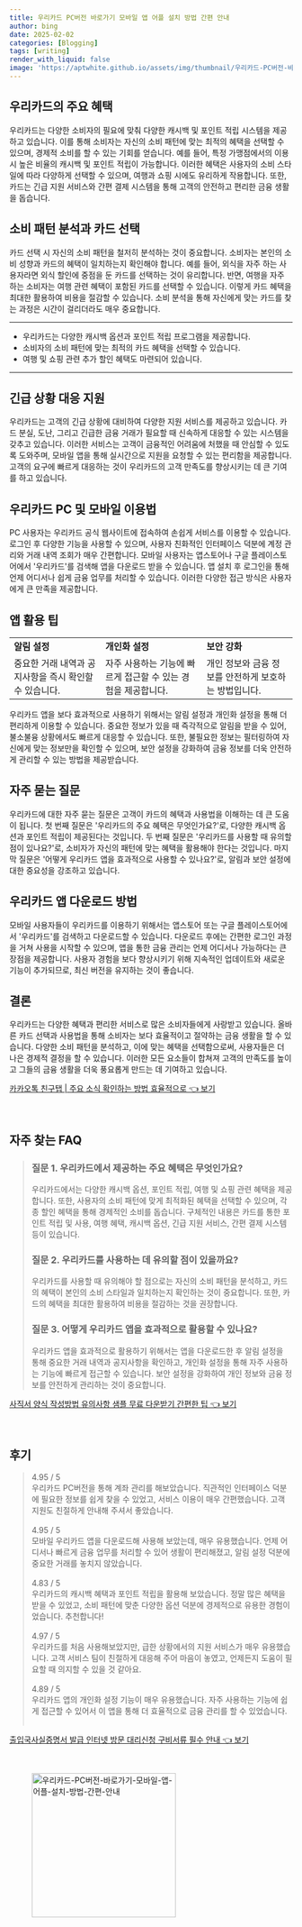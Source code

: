 ```yaml
---
title: 우리카드 PC버전 바로가기 모바일 앱 어플 설치 방법 간편 안내
author: bing
date: 2025-02-02
categories: [Blogging]
tags: [writing]
render_with_liquid: false
image: 'https://aptwhite.github.io/assets/img/thumbnail/우리카드-PC버전-바로가기-모바일-앱-어플-설치-방법-간편-안내.webp'
---
```



<h2 id='우리카드의 주요 혜택'>우리카드의 주요 혜택</h2>

<p>우리카드는 다양한 소비자의 필요에 맞춰 다양한 캐시백 및 포인트 적립 시스템을 제공하고 있습니다. 이를 통해 소비자는 자신의 소비 패턴에 맞는 최적의 혜택을 선택할 수 있으며, 경제적 소비를 할 수 있는 기회를 얻습니다. 예를 들어, 특정 가맹점에서의 이용 시 높은 비율의 캐시백 및 포인트 적립이 가능합니다. 이러한 혜택은 사용자의 소비 스타일에 따라 다양하게 선택할 수 있으며, 여행과 쇼핑 시에도 유리하게 작용합니다. 또한, 카드는 긴급 지원 서비스와 간편 결제 시스템을 통해 고객의 안전하고 편리한 금융 생활을 돕습니다.</p>

<h2 id='소비 패턴 분석과 카드 선택'>소비 패턴 분석과 카드 선택</h2>

<p>카드 선택 시 자신의 소비 패턴을 철저히 분석하는 것이 중요합니다. 소비자는 본인의 소비 성향과 카드의 혜택이 일치하는지 확인해야 합니다. 예를 들어, 외식을 자주 하는 사용자라면 외식 할인에 중점을 둔 카드를 선택하는 것이 유리합니다. 반면, 여행을 자주 하는 소비자는 여행 관련 혜택이 포함된 카드를 선택할 수 있습니다. 이렇게 카드 혜택을 최대한 활용하여 비용을 절감할 수 있습니다. 소비 분석을 통해 자신에게 맞는 카드를 찾는 과정은 시간이 걸리더라도 매우 중요합니다.</p>

<hr />

<ul>
    <li>우리카드는 다양한 캐시백 옵션과 포인트 적립 프로그램을 제공합니다.</li>
    <li>소비자의 소비 패턴에 맞는 최적의 카드 혜택을 선택할 수 있습니다.</li>
    <li>여행 및 쇼핑 관련 추가 할인 혜택도 마련되어 있습니다.</li>
</ul>

<hr />

<h2 id='긴급 상황 대응 지원'>긴급 상황 대응 지원</h2>

<p>우리카드는 고객의 긴급 상황에 대비하여 다양한 지원 서비스를 제공하고 있습니다. 카드 분실, 도난, 그리고 긴급한 금융 거래가 필요할 때 신속하게 대응할 수 있는 시스템을 갖추고 있습니다. 이러한 서비스는 고객이 금융적인 어려움에 처했을 때 안심할 수 있도록 도와주며, 모바일 앱을 통해 실시간으로 지원을 요청할 수 있는 편리함을 제공합니다. 고객의 요구에 빠르게 대응하는 것이 우리카드의 고객 만족도를 향상시키는 데 큰 기여를 하고 있습니다.</p>

<h2 id='우리카드 PC 및 모바일 이용법'>우리카드 PC 및 모바일 이용법</h2>

<p>PC 사용자는 우리카드 공식 웹사이트에 접속하여 손쉽게 서비스를 이용할 수 있습니다. 로그인 후 다양한 기능을 사용할 수 있으며, 사용자 친화적인 인터페이스 덕분에 계정 관리와 거래 내역 조회가 매우 간편합니다. 모바일 사용자는 앱스토어나 구글 플레이스토어에서 '우리카드'를 검색해 앱을 다운로드 받을 수 있습니다. 앱 설치 후 로그인을 통해 언제 어디서나 쉽게 금융 업무를 처리할 수 있습니다. 이러한 다양한 접근 방식은 사용자에게 큰 만족을 제공합니다.</p>

<h2 id='앱 활용 팁'>앱 활용 팁</h2>

<table>
    <tr>
        <td><b>알림 설정</b></td>
        <td><b>개인화 설정</b></td>
        <td><b>보안 강화</b></td>
    </tr>
    <tr>
        <td>중요한 거래 내역과 공지사항을 즉시 확인할 수 있습니다.</td>
        <td>자주 사용하는 기능에 빠르게 접근할 수 있는 경험을 제공합니다.</td>
        <td>개인 정보와 금융 정보를 안전하게 보호하는 방법입니다.</td>
    </tr>
</table>

<p>우리카드 앱을 보다 효과적으로 사용하기 위해서는 알림 설정과 개인화 설정을 통해 더 편리하게 이용할 수 있습니다. 중요한 정보가 있을 때 즉각적으로 알림을 받을 수 있어, 불소불융 상황에서도 빠르게 대응할 수 있습니다. 또한, 불필요한 정보는 필터링하여 자신에게 맞는 정보만을 확인할 수 있으며, 보안 설정을 강화하여 금융 정보를 더욱 안전하게 관리할 수 있는 방법을 제공받습니다.</p>

<h2 id='자주 묻는 질문'>자주 묻는 질문</h2>

<p>우리카드에 대한 자주 묻는 질문은 고객이 카드의 혜택과 사용법을 이해하는 데 큰 도움이 됩니다. 첫 번째 질문은 '우리카드의 주요 혜택은 무엇인가요?'로, 다양한 캐시백 옵션과 포인트 적립이 제공된다는 것입니다. 두 번째 질문은 '우리카드를 사용할 때 유의할 점이 있나요?'로, 소비자가 자신의 패턴에 맞는 혜택을 활용해야 한다는 것입니다. 마지막 질문은 '어떻게 우리카드 앱을 효과적으로 사용할 수 있나요?'로, 알림과 보안 설정에 대한 중요성을 강조하고 있습니다.</p>

<h2 id='우리카드 앱 다운로드 방법'>우리카드 앱 다운로드 방법</h2>

<p>모바일 사용자들이 우리카드를 이용하기 위해서는 앱스토어 또는 구글 플레이스토어에서 '우리카드'를 검색하고 다운로드할 수 있습니다. 다운로드 후에는 간편한 로그인 과정을 거쳐 사용을 시작할 수 있으며, 앱을 통한 금융 관리는 언제 어디서나 가능하다는 큰 장점을 제공합니다. 사용자 경험을 보다 향상시키기 위해 지속적인 업데이트와 새로운 기능이 추가되므로, 최신 버전을 유지하는 것이 좋습니다.</p>

<h2 id='결론'>결론</h2>

<p>우리카드는 다양한 혜택과 편리한 서비스로 많은 소비자들에게 사랑받고 있습니다. 올바른 카드 선택과 사용법을 통해 소비자는 보다 효율적이고 절약하는 금융 생활을 할 수 있습니다. 다양한 소비 패턴을 분석하고, 이에 맞는 혜택을 선택함으로써, 사용자들은 더 나은 경제적 결정을 할 수 있습니다. 이러한 모든 요소들이 합쳐져 고객의 만족도를 높이고 그들의 금융 생활을 더욱 풍요롭게 만드는 데 기여하고 있습니다.</p>


<p><a class="click-button" title="카카오톡 친구탭 | 주요 소식 확인하는 방법 효율적으로" href="https://aptwhite.github.io/posts/%EC%B9%B4%EC%B9%B4%EC%98%A4%ED%86%A1-%EC%B9%9C%EA%B5%AC%ED%83%AD-%EC%A3%BC%EC%9A%94-%EC%86%8C%EC%8B%9D-%ED%99%95%EC%9D%B8%ED%95%98%EB%8A%94-%EB%B0%A9%EB%B2%95-%ED%9A%A8%EC%9C%A8%EC%A0%81%EC%9C%BC%EB%A1%9C/" rel="dofollow">카카오톡 친구탭 | 주요 소식 확인하는 방법 효율적으로 👈 보기</a></p><br>
<h2 id='자주_찾는_FAQ'>자주 찾는 FAQ</h2>
<div itemscope="" itemtype="https://schema.org/FAQPage">
<blockquote>
<div itemscope="" itemprop="mainEntity" itemtype="https://schema.org/Question">
<h3 itemprop="name">질문 1. 우리카드에서 제공하는 주요 혜택은 무엇인가요?</h3>
<div itemscope="" itemprop="acceptedAnswer" itemtype="https://schema.org/Answer">
<span itemprop="text">
<p>우리카드에서는 다양한 캐시백 옵션, 포인트 적립, 여행 및 쇼핑 관련 혜택을 제공합니다. 또한, 사용자의 소비 패턴에 맞게 최적화된 혜택을 선택할 수 있으며, 각종 할인 혜택을 통해 경제적인 소비를 돕습니다. 구체적인 내용은 카드를 통한 포인트 적립 및 사용, 여행 혜택, 캐시백 옵션, 긴급 지원 서비스, 간편 결제 시스템 등이 있습니다.</p>
</span>
</div>
</div>
<div itemscope="" itemprop="mainEntity" itemtype="https://schema.org/Question">
<h3 itemprop="name">질문 2. 우리카드를 사용하는 데 유의할 점이 있을까요?</h3>
<div itemscope="" itemprop="acceptedAnswer" itemtype="https://schema.org/Answer">
<span itemprop="text">
<p>우리카드를 사용할 때 유의해야 할 점으로는 자신의 소비 패턴을 분석하고, 카드의 혜택이 본인의 소비 스타일과 일치하는지 확인하는 것이 중요합니다. 또한, 카드의 혜택을 최대한 활용하여 비용을 절감하는 것을 권장합니다.</p>
</span>
</div>
</div>
<div itemscope="" itemprop="mainEntity" itemtype="https://schema.org/Question">
<h3 itemprop="name">질문 3. 어떻게 우리카드 앱을 효과적으로 활용할 수 있나요?</h3>
<div itemscope="" itemprop="acceptedAnswer" itemtype="https://schema.org/Answer">
<span itemprop="text">
<p>우리카드 앱을 효과적으로 활용하기 위해서는 앱을 다운로드한 후 알림 설정을 통해 중요한 거래 내역과 공지사항을 확인하고, 개인화 설정을 통해 자주 사용하는 기능에 빠르게 접근할 수 있습니다. 보안 설정을 강화하여 개인 정보와 금융 정보를 안전하게 관리하는 것이 중요합니다.</p>
</span>
</div>
</div>
</blockquote>
</div>
<p><a class="click-button" title="사직서 양식 작성방법 유의사항 샘플 무료 다운받기 간편한 팁" href="https://aptwhite.github.io/posts/%EC%82%AC%EC%A7%81%EC%84%9C-%EC%96%91%EC%8B%9D-%EC%9E%91%EC%84%B1%EB%B0%A9%EB%B2%95-%EC%9C%A0%EC%9D%98%EC%82%AC%ED%95%AD-%EC%83%98%ED%94%8C-%EB%AC%B4%EB%A3%8C-%EB%8B%A4%EC%9A%B4%EB%B0%9B%EA%B8%B0-%EA%B0%84%ED%8E%B8%ED%95%9C-%ED%8C%81/" rel="dofollow">사직서 양식 작성방법 유의사항 샘플 무료 다운받기 간편한 팁 👈 보기</a></p><br>
<h2 id='후기'>후기</h2>
<div itemscope itemtype="https://schema.org/Product">
  <blockquote>
  <div itemprop="review" itemscope itemtype="https://schema.org/Review">
      <div itemprop="reviewRating" itemscope itemtype="https://schema.org/Rating"> <span itemprop="ratingValue">4.95</span> / <span itemprop="bestRating">5</span> </div>
      <span itemprop="reviewBody">우리카드 PC버전을 통해 계좌 관리를 해보았습니다. 직관적인 인터페이스 덕분에 필요한 정보를 쉽게 찾을 수 있었고, 서비스 이용이 매우 간편했습니다. 고객 지원도 친절하게 안내해 주셔서 좋았습니다.</span>
  </div>
  <br>
  <div itemprop="review" itemscope itemtype="https://schema.org/Review">
      <div itemprop="reviewRating" itemscope itemtype="https://schema.org/Rating"> <span itemprop="ratingValue">4.95</span> / <span itemprop="bestRating">5</span> </div>
      <span itemprop="reviewBody">모바일 우리카드 앱을 다운로드해 사용해 보았는데, 매우 유용했습니다. 언제 어디서나 빠르게 금융 업무를 처리할 수 있어 생활이 편리해졌고, 알림 설정 덕분에 중요한 거래를 놓치지 않았습니다.</span>
  </div>
  <br>
  <div itemprop="review" itemscope itemtype="https://schema.org/Review">
      <div itemprop="reviewRating" itemscope itemtype="https://schema.org/Rating"> <span itemprop="ratingValue">4.83</span> / <span itemprop="bestRating">5</span> </div>
      <span itemprop="reviewBody">우리카드의 캐시백 혜택과 포인트 적립을 활용해 보았습니다. 정말 많은 혜택을 받을 수 있었고, 소비 패턴에 맞춘 다양한 옵션 덕분에 경제적으로 유용한 경험이었습니다. 추천합니다!</span>
  </div>
  <br>
  <div itemprop="review" itemscope itemtype="https://schema.org/Review">
      <div itemprop="reviewRating" itemscope itemtype="https://schema.org/Rating"> <span itemprop="ratingValue">4.97</span> / <span itemprop="bestRating">5</span> </div>
      <span itemprop="reviewBody">우리카드를 처음 사용해보았지만, 급한 상황에서의 지원 서비스가 매우 유용했습니다. 고객 서비스 팀이 친절하게 대응해 주어 마음이 놓였고, 언제든지 도움이 필요할 때 의지할 수 있을 것 같아요.</span>
  </div>
  <br>
  <div itemprop="review" itemscope itemtype="https://schema.org/Review">
      <div itemprop="reviewRating" itemscope itemtype="https://schema.org/Rating"> <span itemprop="ratingValue">4.89</span> / <span itemprop="bestRating">5</span> </div>
      <span itemprop="reviewBody">우리카드 앱의 개인화 설정 기능이 매우 유용했습니다. 자주 사용하는 기능에 쉽게 접근할 수 있어서 이 앱을 통해 더 효율적으로 금융 관리를 할 수 있었습니다.</span>
  </div>
  <br>
  </blockquote>
</div>
<p><a class="click-button" title="출입국사실증명서 발급 인터넷 방문 대리신청 구비서류 필수 안내" href="https://aptwhite.github.io/posts/%EC%B6%9C%EC%9E%85%EA%B5%AD%EC%82%AC%EC%8B%A4%EC%A6%9D%EB%AA%85%EC%84%9C-%EB%B0%9C%EA%B8%89-%EC%9D%B8%ED%84%B0%EB%84%B7-%EB%B0%A9%EB%AC%B8-%EB%8C%80%EB%A6%AC%EC%8B%A0%EC%B2%AD-%EA%B5%AC%EB%B9%84%EC%84%9C%EB%A5%98-%ED%95%84%EC%88%98-%EC%95%88%EB%82%B4/" rel="dofollow">출입국사실증명서 발급 인터넷 방문 대리신청 구비서류 필수 안내 👈 보기</a></p><br>
<figure class="image"><img src="https://aptwhite.github.io/assets/img/thumbnail/우리카드-PC버전-바로가기-모바일-앱-어플-설치-방법-간편-안내.webp" alt="우리카드-PC버전-바로가기-모바일-앱-어플-설치-방법-간편-안내" width="256" height="256"></figure>